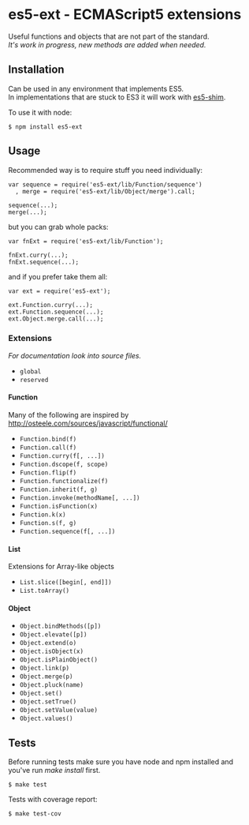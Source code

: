 # es5-ext - ECMAScript5 extensions

Useful functions and objects that are not part of the standard.  
_It's work in progress, new methods are added when needed._

## Installation

Can be used in any environment that implements ES5.  
In implementations that are stuck to ES3 it will work with [es5-shim](https://github.com/kriskowal/es5-shim).

To use it with node:

	$ npm install es5-ext

## Usage

Recommended way is to require stuff you need individually:

	var sequence = require('es5-ext/lib/Function/sequence')
	  , merge = require('es5-ext/lib/Object/merge').call;

	sequence(...);
	merge(...);

but you can grab whole packs:

	var fnExt = require('es5-ext/lib/Function');

	fnExt.curry(...);
	fnExt.sequence(...);

and if you prefer take them all:

	var ext = require('es5-ext');

	ext.Function.curry(...);
	ext.Function.sequence(...);
	ext.Object.merge.call(...);

### Extensions

_For documentation look into source files._

* `global`
* `reserved`

#### Function

Many of the following are inspired by
http://osteele.com/sources/javascript/functional/

* `Function.bind(f)`
* `Function.call(f)`
* `Function.curry(f[, ...])`
* `Function.dscope(f, scope)`
* `Function.flip(f)`
* `Function.functionalize(f)`
* `Function.inherit(f, g)`
* `Function.invoke(methodName[, ...])`
* `Function.isFunction(x)`
* `Function.k(x)`
* `Function.s(f, g)`
* `Function.sequence(f[, ...])`

#### List

Extensions for Array-like objects

* `List.slice([begin[, end]])`
* `List.toArray()`

#### Object

* `Object.bindMethods([p])`
* `Object.elevate([p])`
* `Object.extend(o)`
* `Object.isObject(x)`
* `Object.isPlainObject()`
* `Object.link(p)`
* `Object.merge(p)`
* `Object.pluck(name)`
* `Object.set()`
* `Object.setTrue()`
* `Object.setValue(value)`
* `Object.values()`

## Tests

Before running tests make sure you have node and npm installed and you've run
_make install_ first.

	$ make test

Tests with coverage report:

	$ make test-cov
